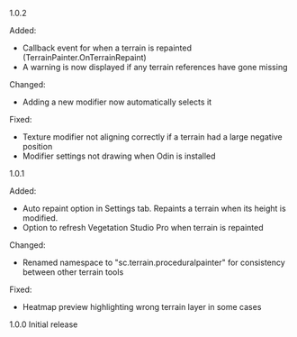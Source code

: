 1.0.2

Added:
- Callback event for when a terrain is repainted (TerrainPainter.OnTerrainRepaint)
- A warning is now displayed if any terrain references have gone missing

Changed:
- Adding a new modifier now automatically selects it

Fixed:
- Texture modifier not aligning correctly if a terrain had a large negative position
- Modifier settings not drawing when Odin is installed

1.0.1

Added:
- Auto repaint option in Settings tab. Repaints a terrain when its height is modified.
- Option to refresh Vegetation Studio Pro when terrain is repainted

Changed:
- Renamed namespace to "sc.terrain.proceduralpainter" for consistency between other terrain tools

Fixed:
- Heatmap preview highlighting wrong terrain layer in some cases

1.0.0
Initial release